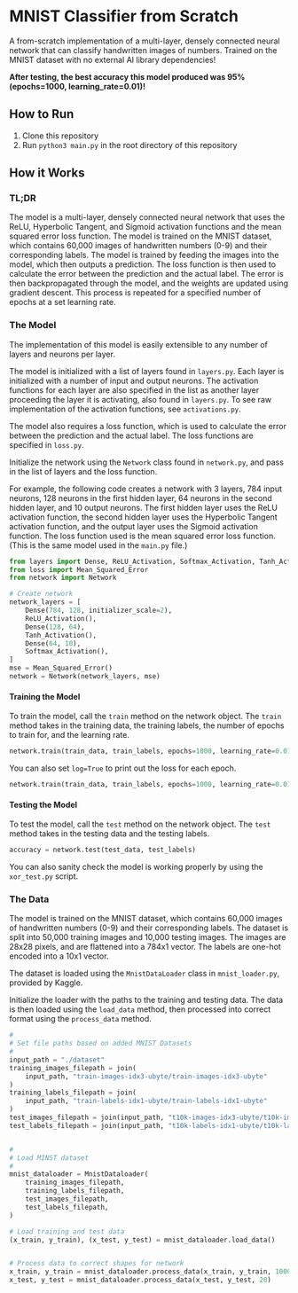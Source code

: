 # MNIST Classifier from Scratch

A from-scratch implementation of a multi-layer, densely connected neural network that can classify handwritten images of numbers. Trained on the MNIST dataset with no external AI library dependencies!

**After testing, the best accuracy this model produced was 95% (epochs=1000, learning_rate=0.01)!**

## How to Run

1. Clone this repository
2. Run `python3 main.py` in the root directory of this repository

## How it Works

### TL;DR

The model is a multi-layer, densely connected neural network that uses the ReLU, Hyperbolic Tangent, and Sigmoid activation functions and the mean squared error loss function. The model is trained on the MNIST dataset, which contains 60,000 images of handwritten numbers (0-9) and their corresponding labels. The model is trained by feeding the images into the model, which then outputs a prediction. The loss function is then used to calculate the error between the prediction and the actual label. The error is then backpropagated through the model, and the weights are updated using gradient descent. This process is repeated for a specified number of epochs at a set learning rate.

### The Model

The implementation of this model is easily extensible to any number of layers and neurons per layer.

The model is initialized with a list of layers found in `layers.py`. Each layer is initialized with a number of input and output neurons. The activation functions for each layer are also specified in the list as another layer proceeding the layer it is activating, also found in `layers.py`. To see raw implementation of the activation functions, see `activations.py`.

The model also requires a loss function, which is used to calculate the error between the prediction and the actual label. The loss functions are specified in `loss.py`.

Initialize the network using the `Network` class found in `network.py`, and pass in the list of layers and the loss function.

For example, the following code creates a network with 3 layers, 784 input neurons, 128 neurons in the first hidden layer, 64 neurons in the second hidden layer, and 10 output neurons. The first hidden layer uses the ReLU activation function, the second hidden layer uses the Hyperbolic Tangent activation function, and the output layer uses the Sigmoid activation function. The loss function used is the mean squared error loss function. (This is the same model used in the `main.py` file.)

```python
from layers import Dense, ReLU_Activation, Softmax_Activation, Tanh_Activation
from loss import Mean_Squared_Error
from network import Network

# Create network
network_layers = [
    Dense(784, 128, initializer_scale=2),
    ReLU_Activation(),
    Dense(128, 64),
    Tanh_Activation(),
    Dense(64, 10),
    Softmax_Activation(),
]
mse = Mean_Squared_Error()
network = Network(network_layers, mse)
```

#### Training the Model

To train the model, call the `train` method on the network object. The `train` method takes in the training data, the training labels, the number of epochs to train for, and the learning rate.

```python
network.train(train_data, train_labels, epochs=1000, learning_rate=0.01)
```

You can also set `log=True` to print out the loss for each epoch.

```python
network.train(train_data, train_labels, epochs=1000, learning_rate=0.01, log=True)
```

#### Testing the Model

To test the model, call the `test` method on the network object. The `test` method takes in the testing data and the testing labels.

```python
accuracy = network.test(test_data, test_labels)
```

You can also sanity check the model is working properly by using the `xor_test.py` script.

### The Data

The model is trained on the MNIST dataset, which contains 60,000 images of handwritten numbers (0-9) and their corresponding labels. The dataset is split into 50,000 training images and 10,000 testing images. The images are 28x28 pixels, and are flattened into a 784x1 vector. The labels are one-hot encoded into a 10x1 vector.

The dataset is loaded using the `MnistDataLoader` class in `mnist_loader.py`, provided by Kaggle.

Initialize the loader with the paths to the training and testing data. The data is then loaded using the `load_data` method, then processed into correct format using the `process_data` method.

```python
#
# Set file paths based on added MNIST Datasets
#
input_path = "./dataset"
training_images_filepath = join(
    input_path, "train-images-idx3-ubyte/train-images-idx3-ubyte"
)
training_labels_filepath = join(
    input_path, "train-labels-idx1-ubyte/train-labels-idx1-ubyte"
)
test_images_filepath = join(input_path, "t10k-images-idx3-ubyte/t10k-images-idx3-ubyte")
test_labels_filepath = join(input_path, "t10k-labels-idx1-ubyte/t10k-labels-idx1-ubyte")


#
# Load MINST dataset
#
mnist_dataloader = MnistDataloader(
    training_images_filepath,
    training_labels_filepath,
    test_images_filepath,
    test_labels_filepath,
)

# Load training and test data
(x_train, y_train), (x_test, y_test) = mnist_dataloader.load_data()


# Process data to correct shapes for network
x_train, y_train = mnist_dataloader.process_data(x_train, y_train, 1000)
x_test, y_test = mnist_dataloader.process_data(x_test, y_test, 20)
```
